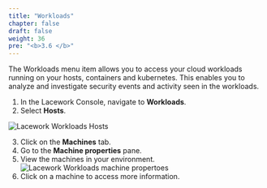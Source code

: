```yaml
---
title: "Workloads"
chapter: false
draft: false
weight: 36
pre: "<b>3.6 </b>"
---
```


The Workloads menu item allows you to access your cloud workloads running on your hosts, containers and kubernetes. This enables you to analyze and investigate security events and activity seen in the workloads.

1. In the Lacework Console, navigate to **Workloads**.
2. Select **Hosts**.
    
![Lacework Workloads Hosts](/images/lacework-workloads-hosts.png)

3. Click on the **Machines** tab.
4. Go to the **Machine properties** pane.
5. View the machines in your environment.
   ![Lacework Workloads machine propertoes](/images/lacework-workloads-hosts-machine-properties.png)
6. Click on a machine to access more information.

